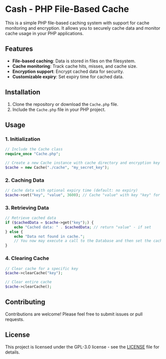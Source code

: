 # Cash - PHP File-Based Cache

This is a simple PHP file-based caching system with support for cache monitoring and encryption. It allows you to securely cache data and monitor cache usage in your PHP applications.

## Features

- **File-based caching**: Data is stored in files on the filesystem.
- **Cache monitoring**: Track cache hits, misses, and cache size.
- **Encryption support**: Encrypt cached data for security.
- **Customizable expiry**: Set expiry time for cached data.

## Installation

1. Clone the repository or download the `Cache.php` file.
2. Include the `Cache.php` file in your PHP project.

## Usage

### 1. Initialization

```php
// Include the Cache class
require_once "Cache.php";

// Create a new Cache instance with cache directory and encryption key
$cache = new Cache("./cache", "my_secret_key");
```

### 2. Caching Data

```php
// Cache data with optional expiry time (default: no expiry)
$cache->set("key", "value", 3600); // Cache "value" with key "key" for 1 hour
```

### 3. Retrieving Data

```php
// Retrieve cached data
if ($cachedData = $cache->get("key");) {
    echo "Cached data: " . $cachedData; // return "value" - if set
} else {
    echo "Data not found in cache.";
    // You now may execute a call to the Database and then set the cache
}
```

### 4. Clearing Cache

```php
// Clear cache for a specific key
$cache->clearCache("key");

// Clear entire cache
$cache->clearCache();
```

## Contributing

Contributions are welcome! Please feel free to submit issues or pull requests.

## License

This project is licensed under the GPL-3.0 license - see the [LICENSE](LICENSE) file for details.